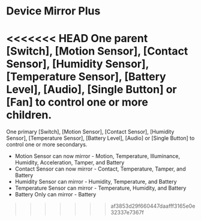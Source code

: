 # Device Mirror Plus

<<<<<<< HEAD
One parent [Switch], [Motion Sensor], [Contact Sensor], [Humidity Sensor], [Temperature Sensor], [Battery Level], [Audio], [Single Button] or [Fan] to control one or more children.
=======
One primary [Switch], [Motion Sensor], [Contact Sensor], [Humidity Sensor], [Temperature Sensor], [Battery Level], [Audio] or [Single Button] to control one or more secondarys.

- Motion Sensor can now mirror - Motion, Temperature, Illuminance, Humidity, Acceleration, Tamper, and Battery
- Contact Sensor can now mirror - Contact, Temperature, Tamper, and Battery
- Humidity Sensor can mirror - Humidity, Temperature, and Battery
- Temperature Sensor can mirror - Temperature, Humidity, and Battery
- Battery Only can mirror - Battery
>>>>>>> af3853d29f660447daafff3165e0e32337e7367f
